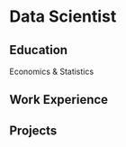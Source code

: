 <H1>Data Scientist</H1> 

<h2>Education </h2>
Economics & Statistics

<H2>Work Experience </H2>


<H2> Projects </H2>
